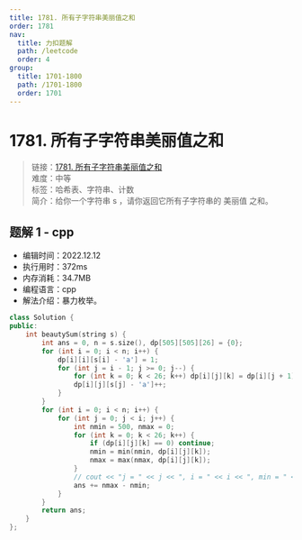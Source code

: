 ```yaml
---
title: 1781. 所有子字符串美丽值之和
order: 1781
nav:
  title: 力扣题解
  path: /leetcode
  order: 4
group:
  title: 1701-1800
  path: /1701-1800
  order: 1701
---
```


# 1781. 所有子字符串美丽值之和
    
> 链接：[1781. 所有子字符串美丽值之和](https://leetcode.cn/problems/sum-of-beauty-of-all-substrings/)  
> 难度：中等  
> 标签：哈希表、字符串、计数  
> 简介：给你一个字符串 s ，请你返回它所有子字符串的 美丽值 之和。
      
## 题解 1 - cpp
- 编辑时间：2022.12.12
- 执行用时：372ms
- 内存消耗：34.7MB
- 编程语言：cpp
- 解法介绍：暴力枚举。
```cpp
class Solution {
public:
    int beautySum(string s) {
        int ans = 0, n = s.size(), dp[505][505][26] = {0};
        for (int i = 0; i < n; i++) {
            dp[i][i][s[i] - 'a'] = 1;
            for (int j = i - 1; j >= 0; j--) {
                for (int k = 0; k < 26; k++) dp[i][j][k] = dp[i][j + 1][k];
                dp[i][j][s[j] - 'a']++;
            }
        }
        for (int i = 0; i < n; i++) {
            for (int j = 0; j < i; j++) {
                int nmin = 500, nmax = 0;
                for (int k = 0; k < 26; k++) {
                    if (dp[i][j][k] == 0) continue;
                    nmin = min(nmin, dp[i][j][k]);
                    nmax = max(nmax, dp[i][j][k]);
                }
                // cout << "j = " << j << ", i = " << i << ", min = " << nmin << ", max = " << nmax << endl;
                ans += nmax - nmin;
            }
        }
        return ans;
    }
};
```

      